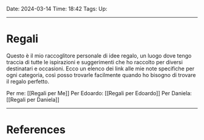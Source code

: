 Date: 2024-03-14
Time: 18:42
Tags:
Up: 

---
# Regali

Questo è il mio raccoglitore personale di idee regalo, un luogo dove tengo traccia di tutte le ispirazioni e suggerimenti che ho raccolto per diversi destinatari e occasioni. Ecco un elenco dei link alle mie note specifiche per ogni categoria, così posso trovarle facilmente quando ho bisogno di trovare il regalo perfetto.

Per me: [[Regali per Me]]
Per Edoardo: [[Regali per Edoardo]]
Per Daniela: [[Regali per Daniela]]

---
# References
